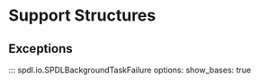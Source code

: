 # Support Structures

## Exceptions
::: spdl.io.SPDLBackgroundTaskFailure
    options:
      show_bases: true
